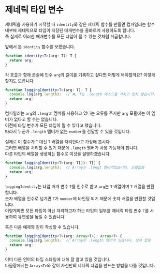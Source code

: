 # 제네릭 타입 변수

제네릭을 사용하기 시작할 때 `identity`와 같은 제네릭 함수를 만들면 컴파일러는 함수 내부에 제네릭으로 타입이 지정된 매개변수를 올바르게 사용하도록 합니다.<br />
즉 실제로 이러한 매개변수를 모든 타입이 될 수 있는 것처럼 취급합니다.

앞에서 본 `identity` 함수를 보겠습니다.

```ts
function identity<T>(arg: T): T {
  return arg;
}
```

각 호출과 함께 콘솔에 인수 `arg`의 길이를 기록하고 싶다면 어떻게 해야할까요? 이렇게 할지도 모릅니다.

```ts
function loggingIdentity<T>(arg: T): T {
  console.log(arg.length);  // ❌, T는 .length 메소드를 가지고 있지 않습니다.
  return arg;
}
```

컴파일러는 `arg`의 `.length` 멤버를 사용하고 있다는 오류를 주지만 `arg` 모듈에는 이 멤버가 없다고 할 수는 없습니다.<br />
이전에 타입 변수가 모든 타입이 될 수 있다고 했습니다.<br />
따라서 누군가 `.length` 멤버가 없는 `number`를 전달할 수 있을 것입니다.

실제로 이 함수가 `T` 대신 `T` 배열을 처리한다고 가정해 봅시다.<br />
그러면 배열을 처리할 수 있기 때문에 `.length` 멤버가 사용 가능해야 합니다.<br />
다른 타입의 배열을 생성하는 함수로 이것을 설명하겠습니다.

```ts
function loggingIdentity<T>(arg: T[]): T[] {
  console.log(arg.length);  // Array는 .lengt 멤버가있습니다. 오류없음
  return arg;
}
```

`loggingIdentity`는 타입 매개 변수 `T`를 인수로 받고 `arg`는 `T` 배열이며 `T` 배열을 반환합니다.<br />
숫자 배열을 인수로 넘기면 `T`가 `number`에 바인딩 되기 때문에 숫자 배열을 반환할 것입니다.<br />
이렇게하면 모든 타입이 아닌 처리하고자 하는 타입의 일부를 제네릭 타입 변수 `T`를 사용하여 유연성을 높일 수 있습니다.

혹은 다음 예제와 같이 작성할 수 있습니다.

```ts
function loggingIdentity<T>(arg: Array<T>): Array<T> {
  console.log(arg.length);  // Array는 .length 멤버가 있습니다. 오류 없음
  return arg;
}
```

이미 다른 언어의 타입 스타일에 대해 잘 알고 있을 것입니다.<br />
다음장에서는 `Array<T>`와 같이 자신만의 제네릭 타입을 만드는 방법을 다룰 것입니다.
